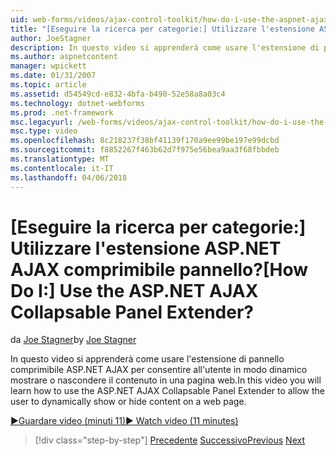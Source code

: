 ```yaml
---
uid: web-forms/videos/ajax-control-toolkit/how-do-i-use-the-aspnet-ajax-collapsable-panel-extender
title: "[Eseguire la ricerca per categorie:] Utilizzare l'estensione ASP.NET AJAX comprimibile pannello? | Microsoft Docs"
author: JoeStagner
description: In questo video si apprenderà come usare l'estensione di pannello comprimibile ASP.NET AJAX per consentire all'utente in modo dinamico mostrare o nascondere il contenuto in una pagina web.
ms.author: aspnetcontent
manager: wpickett
ms.date: 01/31/2007
ms.topic: article
ms.assetid: d54549cd-e832-4bfa-b490-52e58a8a03c4
ms.technology: dotnet-webforms
ms.prod: .net-framework
msc.legacyurl: /web-forms/videos/ajax-control-toolkit/how-do-i-use-the-aspnet-ajax-collapsable-panel-extender
msc.type: video
ms.openlocfilehash: 8c218237f38bf41139f170a9ee99be197e99dcbd
ms.sourcegitcommit: f8852267f463b62d7f975e56bea9aa3f68fbbdeb
ms.translationtype: MT
ms.contentlocale: it-IT
ms.lasthandoff: 04/06/2018
---
```

<a name="how-do-i-use-the-aspnet-ajax-collapsable-panel-extender"></a><span data-ttu-id="16ab6-104">[Eseguire la ricerca per categorie:] Utilizzare l'estensione ASP.NET AJAX comprimibile pannello?</span><span class="sxs-lookup"><span data-stu-id="16ab6-104">[How Do I:] Use the ASP.NET AJAX Collapsable Panel Extender?</span></span>
====================
<span data-ttu-id="16ab6-105">da [Joe Stagner](https://github.com/JoeStagner)</span><span class="sxs-lookup"><span data-stu-id="16ab6-105">by [Joe Stagner](https://github.com/JoeStagner)</span></span>

<span data-ttu-id="16ab6-106">In questo video si apprenderà come usare l'estensione di pannello comprimibile ASP.NET AJAX per consentire all'utente in modo dinamico mostrare o nascondere il contenuto in una pagina web.</span><span class="sxs-lookup"><span data-stu-id="16ab6-106">In this video you will learn how to use the ASP.NET AJAX Collapsable Panel Extender to allow the user to dynamically show or hide content on a web page.</span></span>

[<span data-ttu-id="16ab6-107">&#9654;Guardare video (minuti 11)</span><span class="sxs-lookup"><span data-stu-id="16ab6-107">&#9654; Watch video (11 minutes)</span></span>](https://channel9.msdn.com/Blogs/ASP-NET-Site-Videos/how-do-i-use-the-aspnet-ajax-collapsable-panel-extender)

> [!div class="step-by-step"]
> <span data-ttu-id="16ab6-108">[Precedente](how-do-i-use-the-aspnet-ajax-accordion-control.md)
> [Successivo](how-do-i-use-the-aspnet-ajax-draggable-panel-extender.md)</span><span class="sxs-lookup"><span data-stu-id="16ab6-108">[Previous](how-do-i-use-the-aspnet-ajax-accordion-control.md)
[Next](how-do-i-use-the-aspnet-ajax-draggable-panel-extender.md)</span></span>

